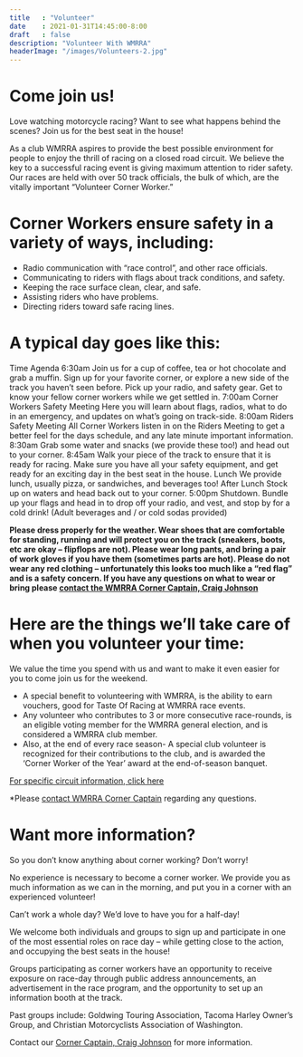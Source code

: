 ```yaml
---
title   : "Volunteer"
date    : 2021-01-31T14:45:00-8:00
draft   : false
description: "Volunteer With WMRRA"
headerImage: "/images/Volunteers-2.jpg"
---
```


# Come join us!
Love watching motorcycle racing? Want to see what happens behind the scenes? Join us for the best seat in the house!

As a club WMRRA aspires to provide the best possible environment for people to enjoy the thrill of racing on a closed road circuit. We believe the key to a successful racing event is giving maximum attention to rider safety. Our races are held with over 50 track officials, the bulk of which, are the vitally important “Volunteer Corner Worker.”

# Corner Workers ensure safety in a variety of ways, including:
- Radio communication with “race control”, and other race officials.
- Communicating to riders with flags about track conditions, and safety.
- Keeping the race surface clean, clear, and safe.
- Assisting riders who have problems.
- Directing riders toward safe racing lines.

# A typical day goes like this:
Time	Agenda
6:30am	Join us for a cup of coffee, tea or hot chocolate and grab a muffin. Sign up for your favorite corner, or explore a new side of the track you haven’t seen before. Pick up your radio, and safety gear. Get to know your fellow corner workers while we get settled in.
7:00am	Corner Workers Safety Meeting
Here you will learn about flags, radios, what to do in an emergency, and updates on what’s going on track-side.
8:00am	Riders Safety Meeting
All Corner Workers listen in on the Riders Meeting to get a better feel for the days schedule, and any late minute important information.
8:30am	Grab some water and snacks (we provide these too!) and head out to your corner.
8:45am	Walk your piece of the track to ensure that it is ready for racing. Make sure you have all your safety equipment, and get ready for an exciting day in the best seat in the house.
Lunch	We provide lunch, usually pizza, or sandwiches, and beverages too!
After Lunch	Stock up on waters and head back out to your corner.
5:00pm	Shutdown. Bundle up your flags and head in to drop off your radio, and vest, and stop by for a cold drink! (Adult beverages and / or cold sodas provided)

**Please dress properly for the weather. Wear shoes that are comfortable for standing, running and will protect you on the track (sneakers, boots, etc are okay – flipflops are not). Please wear long pants, and bring a pair of work gloves if you have them (sometimes parts are hot). Please do not wear any red clothing – unfortunately this looks too much like a “red flag” and is a safety concern. If you have any questions on what to wear or bring please [contact the WMRRA Corner Captain, Craig Johnson](emailto:Corner.Captain@wmrra.com)**

# Here are the things we’ll take care of when you volunteer your time:
We value the time you spend with us and want to make it even easier for you to come join us for the weekend.

- A special benefit to volunteering with WMRRA, is the ability to earn vouchers, good for Taste Of Racing at WMRRA race events.
- Any volunteer who contributes to 3 or more consecutive race-rounds, is an eligible voting member for the WMRRA general election, and is considered a WMRRA club member.
- Also, at the end of every race season- A special club volunteer is recognized for their contributions to the club, and is awarded the ‘Corner Worker of the Year’ award at the end-of-season banquet.

[For specific circuit information, click here](/resources/circuits)

*Please [contact WMRRA Corner Captain](mailto:Corner.Captain@wmrra.com) regarding any questions.

# Want more information?
So you don’t know anything about corner working? Don’t worry!

No experience is necessary to become a corner worker. We provide you as much information as we can in the morning, and put you in a corner with an experienced volunteer!

Can’t work a whole day? We’d love to have you for a half-day!

We welcome both individuals and groups to sign up and participate in one of the most essential roles on race day – while getting close to the action, and occupying the best seats in the house!

Groups participating as corner workers have an opportunity to receive exposure on race-day through public address announcements, an advertisement in the race program, and the opportunity to set up an information booth at the track.

Past groups include: Goldwing Touring Association, Tacoma Harley Owner’s Group, and Christian Motorcyclists Association of Washington.

Contact our [Corner Captain, Craig Johnson](mailto:Corner.Captain@wmrra.com) for more information.

